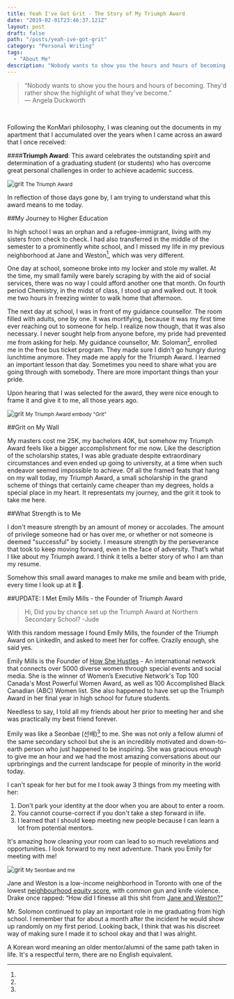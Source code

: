 ```yaml
---
title: Yeah I've Got Grit - The Story of My Triumph Award
date: "2019-02-01T23:46:37.121Z"
layout: post
draft: false
path: "/posts/yeah-ive-got-grit"
category: "Personal Writing"
tags:
  - "About Me"
description: "Nobody wants to show you the hours and hours of becoming. They'd rather show the highlight of what they've become."
---
```



> “Nobody wants to show you the hours and hours of becoming. They'd rather show the highlight of what they've become.”<br/>― Angela Duckworth

<br>

Following the KonMari philosophy, I was cleaning out the documents in my apartment that I accumulated over the years when I came across an award that I once received:

####**Triumph Award**: This award celebrates the outstanding spirit and determination of a graduating student (or students) who has overcome great personal challenges in order to achieve academic success.


![grit](https://66.media.tumblr.com/5feb7d07764da32b2ae8ba7ffaafc54b/tumblr_pr9bly5MoU1taz7avo1_1280.jpg "Triumph Award Plaque")
<small>The Triumph Award</small>

In reflection of those days gone by, I am trying to understand what this award means to me today.

##My Journey to Higher Education

In high school I was an orphan and a refugee-immigrant, living with my sisters from check to check. I had also transferred in the middle of the semester to a prominently white school, and I missed my life in my previous neighborhood at Jane and Weston[^1], which was very different. 

One day at school, someone broke into my locker and stole my wallet. At the time, my small family were barely scraping by with the aid of social services, there was no way I could afford another one that month. On fourth period Chemistry, in the midst of class, I stood up and walked out. It took me two hours in freezing winter to walk home that afternoon. 

The next day at school, I was in front of my guidance counsellor. The room filled with adults, one by one. It was mortifying, because it was my first time ever reaching out to someone for help. I realize now though, that it was also necessary. I never sought help from anyone before, my pride had prevented me from asking for help. My guidance counsellor, Mr. Soloman[^2], enrolled me in the free bus ticket program. They made sure I didn't go hungry during lunchtime anymore. They made me apply for the Triumph Award. I learned an important lesson that day. Sometimes you need to share what you are going through with somebody. There are more important things than your pride.

Upon hearing that I was selected for the award, they were nice enough to frame it and give it to me, all those years ago. 

![grit](https://66.media.tumblr.com/c9d6aaf0258b04e432c3d5f41980fc41/tumblr_pn89isLE0c1taz7avo1_1280.png "I see my Triumph Award as a representation of my grit")
<small>My Triumph Award embody "Grit"</small>

##Grit on My Wall

My masters cost me 25K, my bachelors 40K, but somehow my Triumph Award feels like a bigger accomplishment for me now. Like the description of the scholarship states, I was able graduate despite extraordinary circumstances and even ended up going to university, at a time when such endeavor seemed impossible to achieve.
Of all the framed feats that hang on my wall today, my Triumph Award, a small scholarship in the grand scheme of things that certainly came cheaper than my degrees, holds a special place in my heart. It representats my journey, and the grit it took to take me here.

##What Strength is to Me

I don't measure strength by an amount of money or accolades. The amount of privilege someone had or has over me, or whether or not someone is deemed "successful" by society. I measure strength by the perseverance that took to keep moving forward, even in the face of adversity. That’s what I like about my Triumph award. I think it tells a better story of who I am than my resume. 

Somehow this small award manages to make me smile and beam with pride, every time I look up at it 🤩.

##UPDATE: I Met Emily Mills - the Founder of Triumph Award

> Hi, Did you by chance set up the Triumph Award at Northern Secondary School? -Jude

With this random message I found Emily Mills, the founder of the Triumph Award on LinkedIn, and asked to meet her for coffee. Crazily enough, she said yes.

Emily Mills is the Founder of <a href="https://howshehustles.com/" title="Link to How She Hustles Organization'" target="_blank" rel="noopener noreferrer">How She Hustles</a> - An international network that connects over 5000 diverse women through special events and social media. She is the winner of Women’s Executive Network's Top 100 Canada's Most Powerful Women Award, as well as 100 Accomplished Black Canadian (ABC) Women list. She also happened to have set up the Triumph Award in her final year in high school for future students. 

Needless to say, I told all my friends about her prior to meeting her and she was practically my best friend forever.

Emily was like a Seonbae (선배)[^3] to me. She was not only a fellow alumni of the same secondary school but she is an incredibly motivated and down-to-earth person who just happened to be inspiring. She was gracious enough to give me an hour and we had the most amazing conversations about our uprbringings and the current landscape for people of minority in the world today. 

I can't speak for her but for me I took away 3 things from my meeting with her:

1. Don't park your identity at the door when you are about to enter a room.
2. You cannot course-correct if you don't take a step forward in life.
3. I learned that I should keep meeting new people because I can learn a lot from potential mentors. 

It's amazing how cleaning your room can lead to so much revelations and opportunities. I look forward to my next adventure. Thank you Emily for meeting with me! 

![grit](https://instagram.fybz2-2.fna.fbcdn.net/vp/368485a815c64233cddbd1e6c227f9e3/5D53D107/t51.2885-15/e35/58411078_130672051363988_1387429584737956964_n.jpg?_nc_ht=instagram.fybz2-2.fna.fbcdn.net "Emily Mills")
<small>My Seonbae and me</small>



[^1]:
  Jane and Weston is a low-income neighborhood in Toronto with one of the lowest <a href="https://www.theglobeandmail.com/news/toronto/140-toronto-neighbourhoods-ranked-by-new-equity-score/article17407725/" title="neighbourhood equity index of Toronto" target="_blank" rel="noopener noreferrer">neighbourhood equity score</a>, with common gun and knife violence. Drake once rapped: “How did I finesse all this shit from <a href="https://genius.com/Drake-still-here-lyrics#note-9070145" title="Lyrics to 'Still Here'" target="_blank" rel="noopener noreferrer">Jane and Weston?”</a>

[^2]:
  Mr. Solomon continued to play an important role in me graduating from high school. I remember that for about a month after the incident he would show up randomly on my first period. Looking back, I think that was his discreet way of making sure I made it to school okay and that I was alright.

[^3]:
  A Korean word meaning an older mentor/alumni of the same path taken in life. It's a respectful term, there are no English equivalent.
 



